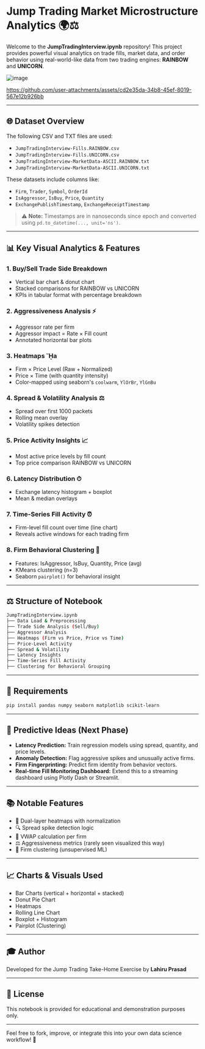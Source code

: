 
# Jump Trading Market Microstructure Analytics 🌍⚖️

Welcome to the **JumpTradingInterview.ipynb** repository! This project provides powerful visual analytics on trade fills, market data, and order behavior using real-world-like data from two trading engines: **RAINBOW** and **UNICORN**.

![image](https://github.com/user-attachments/assets/41ce56e2-3262-4353-8d18-7039a42b67fd)



https://github.com/user-attachments/assets/cd2e35da-34b8-45ef-8019-567e12b926bb


---

## 🌐 Dataset Overview

The following CSV and TXT files are used:
- `JumpTradingInterview-Fills.RAINBOW.csv`
- `JumpTradingInterview-Fills.UNICORN.csv`
- `JumpTradingInterview-MarketData-ASCII.RAINBOW.txt`
- `JumpTradingInterview-MarketData-ASCII.UNICORN.txt`

These datasets include columns like:
- `Firm`, `Trader`, `Symbol`, `OrderId`
- `IsAggressor`, `IsBuy`, `Price`, `Quantity`
- `ExchangePublishTimestamp`, `ExchangeReceiptTimestamp`

> ⚠️ **Note:** Timestamps are in nanoseconds since epoch and converted using `pd.to_datetime(..., unit='ns')`.

---

## 📊 Key Visual Analytics & Features

### 1. Buy/Sell Trade Side Breakdown
- Vertical bar chart & donut chart
- Stacked comparisons for RAINBOW vs UNICORN
- KPIs in tabular format with percentage breakdown

### 2. Aggressiveness Analysis ⚡
- Aggressor rate per firm
- Aggressor impact = Rate × Fill count
- Annotated horizontal bar plots

### 3. Heatmaps ᾜa
- Firm × Price Level (Raw + Normalized)
- Price × Time (with quantity intensity)
- Color-mapped using seaborn's `coolwarm`, `YlOrBr`, `YlGnBu`

### 4. Spread & Volatility Analysis ⚖️
- Spread over first 1000 packets
- Rolling mean overlay
- Volatility spikes detection

### 5. Price Activity Insights 📈
- Most active price levels by fill count
- Top price comparison RAINBOW vs UNICORN

### 6. Latency Distribution ⏱
- Exchange latency histogram + boxplot
- Mean & median overlays

### 7. Time-Series Fill Activity ⏰
- Firm-level fill count over time (line chart)
- Reveals active windows for each trading firm

### 8. Firm Behavioral Clustering 🧠
- Features: IsAggressor, IsBuy, Quantity, Price (avg)
- KMeans clustering (n=3)
- Seaborn `pairplot()` for behavioral insight

---

## ⚖️ Structure of Notebook

```bash
JumpTradingInterview.ipynb
├── Data Load & Preprocessing
├── Trade Side Analysis (Sell/Buy)
├── Aggressor Analysis
├── Heatmaps (Firm vs Price, Price vs Time)
├── Price-Level Activity
├── Spread & Volatility
├── Latency Insights
├── Time-Series Fill Activity
├── Clustering for Behavioral Grouping
```

---

## 🚀 Requirements

```bash
pip install pandas numpy seaborn matplotlib scikit-learn
```

---

## 🧠 Predictive Ideas (Next Phase)

- **Latency Prediction:** Train regression models using spread, quantity, and price levels.
- **Anomaly Detection:** Flag aggressive spikes and unusually active firms.
- **Firm Fingerprinting:** Predict firm identity from behavior vectors.
- **Real-time Fill Monitoring Dashboard:** Extend this to a streaming dashboard using Plotly Dash or Streamlit.

---

## 📚 Notable Features

- 🌟 Dual-layer heatmaps with normalization
- 🔍 Spread spike detection logic
- 🏦 VWAP calculation per firm
- ⚖️ Aggressiveness metrics (rarely seen visualized this way)
- 🧠 Firm clustering (unsupervised ML)

---

## 📈 Charts & Visuals Used
- Bar Charts (vertical + horizontal + stacked)
- Donut Pie Chart
- Heatmaps
- Rolling Line Chart
- Boxplot + Histogram
- Pairplot (Clustering)

---

## 🎓 Author
Developed for the Jump Trading Take-Home Exercise by **Lahiru Prasad**

---

## 🚪 License
This notebook is provided for educational and demonstration purposes only.

---

Feel free to fork, improve, or integrate this into your own data science workflow! 🚀

